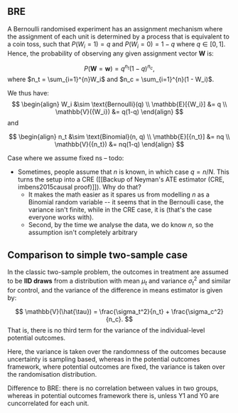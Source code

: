 
## BRE

A Bernoulli randomised experiment has an assignment mechanism where the assignment of each unit is determined by a process that is equivalent to a coin toss, such that $P(W_i = 1) = q$ and $P(W_i = 0) = 1-q$ where $q \in [0, 1]$. Hence, the probability of observing any given assignment vector $\mathbf{W}$ is:

$$
P(\mathbf{W} = \mathbf{w}) = q^{n_t} (1-q)^{n_c},
$$
where $n_t = \sum_{i=1}^{n}W_i$ and $n_c = \sum_{i=1}^{n}(1 - W_i)$.

We thus have:
$$
\begin{align}
W_i &\sim \text{Bernoulli}(q) \\
\mathbb{E}[{W_i}] &= q \\
\mathbb{V}({W_i}) &= q(1-q)
\end{align}
$$
and

$$
\begin{align}
n_t &\sim \text{Binomial}(n, q) \\
\mathbb{E}[{n_t}] &= nq \\
\mathbb{V}({n_t}) &= nq(1-q)
\end{align}
$$




Case where we assume fixed ns – todo:

- Sometimes, people assume that $n$ is known, in which case $q = n/N$. This turns the setup into a CRE ([[Backup of Neyman's ATE estimator (CRE, imbens2015causal proof)]]). Why do that?
	- It makes the math easier as it spares us from modelling $n$ as a Binomial random variable -- it seems that in the Bernoulli case, the variance isn't finite, while in the CRE case, it is (that's the case everyone works with).
	- Second, by the time we analyse the data, we do know $n$, so the assumption isn't completely arbitrary




## Comparison to simple two-sample case

In the classic two-sample problem, the outcomes in treatment are assumed to be **IID draws** from a distribution with mean $\mu_t$ and variance $\sigma_t^2$ and similar for control, and the variance of the  difference in means estimator is given by:

$$
\mathbb{V}(\hat{\tau}) = \frac{\sigma_t^2}{n_t} + \frac{\sigma_c^2}{n_c}.
$$
That is, there is no third term for the variance of the individual-level potential outcomes.

Here, the variance is taken over the randomness of the outcomes because uncertainty is sampling based, whereas in the potential outcomes framework, where potential outcomes are fixed, the variance is taken over the randomisation distribution. 

Difference to BRE: there is no correlation between values in two groups, whereas in potential outcomes framework there is, unless Y1 and Y0 are cuncorrelated for each unit.

